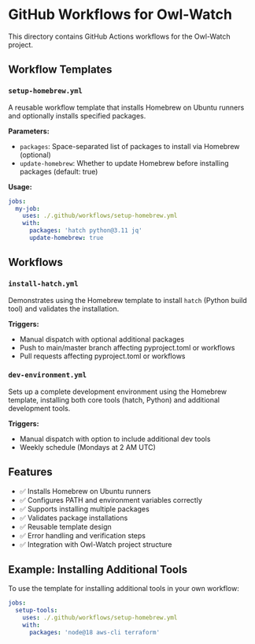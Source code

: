 # GitHub Workflows for Owl-Watch

This directory contains GitHub Actions workflows for the Owl-Watch project.

## Workflow Templates

### `setup-homebrew.yml`
A reusable workflow template that installs Homebrew on Ubuntu runners and optionally installs specified packages.

**Parameters:**
- `packages`: Space-separated list of packages to install via Homebrew (optional)
- `update-homebrew`: Whether to update Homebrew before installing packages (default: true)

**Usage:**
```yaml
jobs:
  my-job:
    uses: ./.github/workflows/setup-homebrew.yml
    with:
      packages: 'hatch python@3.11 jq'
      update-homebrew: true
```

## Workflows

### `install-hatch.yml`
Demonstrates using the Homebrew template to install `hatch` (Python build tool) and validates the installation.

**Triggers:**
- Manual dispatch with optional additional packages
- Push to main/master branch affecting pyproject.toml or workflows
- Pull requests affecting pyproject.toml or workflows

### `dev-environment.yml`
Sets up a complete development environment using the Homebrew template, installing both core tools (hatch, Python) and additional development tools.

**Triggers:**
- Manual dispatch with option to include additional dev tools
- Weekly schedule (Mondays at 2 AM UTC)

## Features

- ✅ Installs Homebrew on Ubuntu runners
- ✅ Configures PATH and environment variables correctly
- ✅ Supports installing multiple packages
- ✅ Validates package installations
- ✅ Reusable template design
- ✅ Error handling and verification steps
- ✅ Integration with Owl-Watch project structure

## Example: Installing Additional Tools

To use the template for installing additional tools in your own workflow:

```yaml
jobs:
  setup-tools:
    uses: ./.github/workflows/setup-homebrew.yml
    with:
      packages: 'node@18 aws-cli terraform'
```